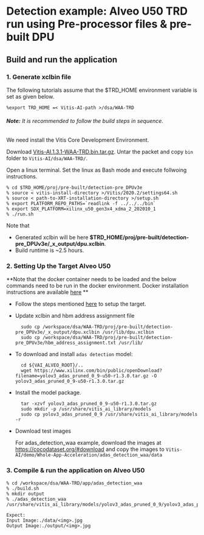 # Detection example: Alveo U50 TRD run using Pre-processor files & pre-built DPU

## Build and run the application

### 1. Generate xclbin file
The following tutorials assume that the $TRD_HOME environment variable is set as given below.

```
%export TRD_HOME =< Vitis-AI-path >/dsa/WAA-TRD
```

###### **Note:** It is recommended to follow the build steps in sequence.

We need install the Vitis Core Development Environment.

Download [Vitis-AI.1.3.1-WAA-TRD.bin.tar.gz](https://www.xilinx.com/bin/public/openDownload?filename=Vitis-AI.1.3.1-WAA-TRD.bin.tar.gz). Untar the packet and copy `bin` folder to `Vitis-AI/dsa/WAA-TRD/`. 


Open a linux terminal. Set the linux as Bash mode and execute follwoing instructions.

```
% cd $TRD_HOME/proj/pre-built/detection-pre_DPUv3e
% source < vitis-install-directory >/Vitis/2020.2/settings64.sh
% source < path-to-XRT-installation-directory >/setup.sh
% export PLATFORM_REPO_PATHS=`readlink -f ../../../bin`
% export SDX_PLATFORM=xilinx_u50_gen3x4_xdma_2_202010_1
% ./run.sh
```
Note that 
- Generated xclbin will be here **$TRD_HOME/proj/pre-built/detection-pre_DPUv3e/_x_output/dpu.xclbin**.
- Build runtime is ~2.5 hours.

### 2. Setting Up the Target Alveo U50
**Note that the docker container needs to be loaded and the below commands need to be run in the docker environment. Docker installation instructions are available [here](../../../../../README.md#Installation) **

* Follow the steps mentioned [here](../../../../../setup/alveo/u50_u50lv_u280/README.md) to setup the target. 

* Update xclbin and hbm address assignment file

	```
	  sudo cp /workspace/dsa/WAA-TRD/proj/pre-built/detection-pre_DPUv3e/_x_output/dpu.xclbin /usr/lib/dpu.xclbin
	  sudo cp /workspace/dsa/WAA-TRD/proj/pre-built/detection-pre_DPUv3e/hbm_address_assignment.txt /usr/lib/
	```	
* To download and install `adas detection` model:
	```
	  cd ${VAI_ALVEO_ROOT}/..
	  wget https://www.xilinx.com/bin/public/openDownload?filename=yolov3_adas_pruned_0_9-u50-r1.3.0.tar.gz -O yolov3_adas_pruned_0_9-u50-r1.3.0.tar.gz
	```	
* Install the model package.
	```
	  tar -xzvf yolov3_adas_pruned_0_9-u50-r1.3.0.tar.gz
	  sudo mkdir -p /usr/share/vitis_ai_library/models
	  sudo cp yolov3_adas_pruned_0_9 /usr/share/vitis_ai_library/models -r
	```
* Download test images	

  For adas_detection_waa example, download the images at https://cocodataset.org/#download and copy the images to `Vitis-AI/demo/Whole-App-Acceleration/adas_detection_waa/data`

### 3. Compile & run the application on Alveo U50

```
% cd /workspace/dsa/WAA-TRD/app/adas_detection_waa
% ./build.sh
% mkdir output
% ./adas_detection_waa /usr/share/vitis_ai_library/models/yolov3_adas_pruned_0_9/yolov3_adas_pruned_0_9.xmodel  

Expect: 
Input Image:./data/<img>.jpg
Output Image:./output/<img>.jpg

```

